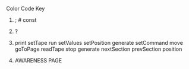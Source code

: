 Color Code Key

1. ; \# const

2. ?

3. print setTape run setValues setPosition generate setCommand move goToPage readTape stop generate nextSection prevSection position

4. AWARENESS PAGE


